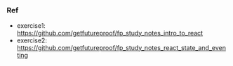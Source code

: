 ##

### Ref
- exercise1: https://github.com/getfutureproof/fp_study_notes_intro_to_react
- exercise2: https://github.com/getfutureproof/fp_study_notes_react_state_and_eventing

